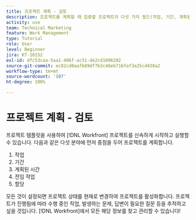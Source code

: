 ```yaml
---
title: 프로젝트 계획 - 검토
description: 프로젝트를 계획할 때 집중할 프로젝트의 다섯 가지 필드(작업, 기간, 계획된 시간, 전임 작업 및 할당)를 검토합니다.
activity: use
team: Technical Marketing
feature: Work Management
type: Tutorial
role: User
level: Beginner
jira: KT-10152
exl-id: dfc53caa-5aa1-406f-ac31-de2cd1096202
source-git-commit: ec82cd0aafb89df7b3c46eb716faf3a25cd438a2
workflow-type: tm+mt
source-wordcount: '107'
ht-degree: 100%

---
```


# 프로젝트 계획 - 검토

프로젝트 템플릿을 사용하여 [!DNL  Workfront] 프로젝트를 신속하게 시작하고 실행할 수 있습니다. 다음과 같은 다섯 분야에 먼저 중점을 두어 프로젝트를 계획합니다.

1. 작업
1. 기간
1. 계획된 시간
1. 전임 작업
1. 할당

모든 것이 설정되면 프로젝트 상태를 현재로 변경하여 프로젝트를 활성화합니다. 프로젝트가 진행됨에 따라 수행 중인 작업, 발생하는 문제, 답변이 필요한 질문 등을 추적하고 싶을 것입니다. [!DNL Workfront]에서 모든 해당 정보를 찾고 관리할 수 있습니다!

<!---
footer urls for the LP
Plan a project 
Edit projects
Overview of the project planned start date
Overview of the project planned completion date
Tasks overview
Task duration and duration types 
Use task predecessors 
Modify multiple user assignments in a task list
Notifications: Information about work assigned to me 
--->
